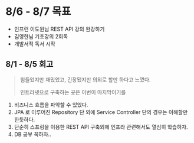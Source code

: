 # 8/6 - 8/7 목표

- 인프런 이도원님 REST API 강의 완강하기
- 김영한님 기초강의 2회독
- 개발서적 독서 시작

## 8/1 - 8/5 회고
> 힘들었지만 재밌었고, 긴장됐지만 의외로 할만 하다고 느꼈다.
> 
> 인트라넷으로 구축하는 곳은 이번이 마지막이기를
>

1. 비즈니스 흐름을 파악할 수 있었다.
2. JPA 로 이루어진 Repository 단 외에 Service Controller 단의 경우는 이해할만한듯하다.
3. 단순히 스프링을 이용한 REST API 구축외에 인프라 관련해서도 열심히 학습하자.
4. DB 공부 꼭하자..
